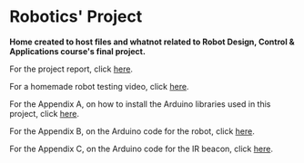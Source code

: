 # Robotics' Project
**Home created to host files and whatnot related to Robot Design, Control &amp; Applications course's final project.**

For the project report, click [here](https://github.com/cmsjulio/RoboticsProject/blob/main/report.md).

For a homemade robot testing video, click [here](https://drive.google.com/file/d/0B8L2rUQTVgrzMmlKZjZURXdVZTQ/view?usp=sharing&resourcekey=0-U74lbci5NstVayuxVadhiQ).

For the Appendix A, on how to install the Arduino libraries used in this project, click [here](https://github.com/cmsjulio/RoboticsProject/blob/main/AppendixA.md).

For the Appendix B, on the Arduino code for the robot, click [here](https://github.com/cmsjulio/RoboticsProject/blob/main/AppendixB.ino).

For the Appendix C, on the Arduino code for the IR beacon, click [here](https://github.com/cmsjulio/RoboticsProject/blob/main/AppendixC.ino).
